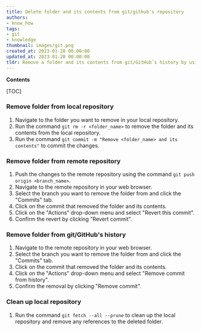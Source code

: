 ```yaml
---
title: Delete folder and its contents from git/github's repository
authors:
- know_how
tags:
- git
- knowledge
thumbnail: images/git.png
created_at: 2023-01-28 00:00:00
updated_at: 2023-01-28 00:00:00
tldr: Remove a folder and its contents from git/GitHub`s history by using the `git filter-branch` command.
---
```


**Contents**

[TOC]

### Remove folder from local repository

1. Navigate to the folder you want to remove in your local repository.
2. Run the command `git rm -r <folder_name>` to remove the folder and its contents from the local repository.
3. Run the command `git commit -m "Remove <folder_name> and its contents"` to commit the changes.

### Remove folder from remote repository

1. Push the changes to the remote repository using the command `git push origin <branch_name>`.
2. Navigate to the remote repository in your web browser.
3. Select the branch you want to remove the folder from and click the "Commits" tab.
4. Click on the commit that removed the folder and its contents.
5. Click on the "Actions" drop-down menu and select "Revert this commit".
6. Confirm the revert by clicking "Revert commit".

### Remove folder from git/GitHub's history

1. Navigate to the remote repository in your web browser.
2. Select the branch you want to remove the folder from and click the "Commits" tab.
3. Click on the commit that removed the folder and its contents.
4. Click on the "Actions" drop-down menu and select "Remove commit from history".
5. Confirm the removal by clicking "Remove commit".

### Clean up local repository

1. Run the command `git fetch --all --prune` to clean up the local repository and remove any references to the deleted folder.
